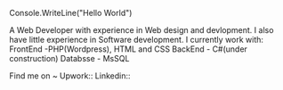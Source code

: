 Console.WriteLine("Hello World")

A Web Developer with experience in Web design and devlopment.
I also have little experience in Software development.
I currently work with:
FrontEnd -PHP(Wordpress), HTML and CSS
BackEnd - C#(under construction)
Databsse - MsSQL

Find me on ~
Upwork::
Linkedin::
